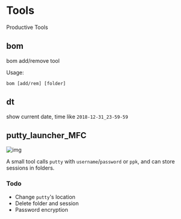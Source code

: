 # Tools

Productive Tools

## bom

bom add/remove tool

Usage:

```shell
bom [add/rem] [folder]
```

## dt

show current date, time like `2018-12-31_23-59-59`

## putty_launcher_MFC

![img](https://github.com/captainwong/Tools/blob/master/putty_launcher_MFC/putty_launcher_MFC.png?raw=true)

A small tool calls `putty` with `username`/`password` or `ppk`, and can store sessions in folders.

### Todo

* Change `putty`'s location
* Delete folder and session
* Password encryption
